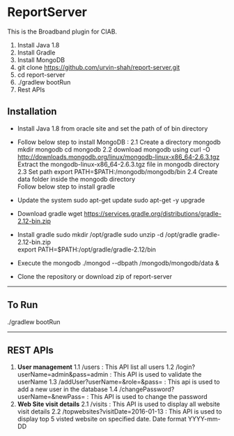 # ReportServer
This is the Broadband plugin for CIAB.

1. Install Java 1.8
2. Install Gradle
3. Install MongoDB
4. git clone https://github.com/urvin-shah/report-server.git
5. cd report-server
6. ./gradlew bootRun
7. Rest APIs

## Installation

 - Install Java 1.8 from oracle site and set the path of of bin directory
 - Follow below step to install MongoDB :
   2.1 Create a directory mongodb
	 	   mkdir mongodb
		   cd mongodb
	 2.2 download mongodb using
	     curl -O http://downloads.mongodb.org/linux/mongodb-linux-x86_64-2.6.3.tgz
			 Extract the mongodb-linux-x86_64-2.6.3.tgz file in mongodb directory
	 2.3 Set path
	     export PATH=$PATH:<Your Home path>/mongodb/mongodb/bin
	 2.4 Create data folder inside the mongodb directory	 		 		 
 Follow below step to install gradle
	  
 - Update the system
	    sudo apt-get update
    	sudo apt-get -y upgrade
 - Download gradle
	   wget https://services.gradle.org/distributions/gradle-2.12-bin.zip
 - Install gradle
	     sudo mkdir /opt/gradle
	     sudo unzip -d /opt/gradle gradle-2.12-bin.zip		 
		 export PATH=$PATH:/opt/gradle/gradle-2.12/bin
 - Execute the mongodb    ./mongod --dbpath <Home
   PATH>/mongodb/mongodb/data &
 - Clone the repository or download zip of report-server	 


----------


## To Run

./gradlew bootRun


----------


## REST APIs
1. **User management**
    1.1 /users : This API list all users
    1.2 /login?userName=admin&pass=admin : This API is used to validate the userName
    1.3 /addUser?userName=<username>&role=<role-name>&pass=<password> : This api is used to add a new user in the database
    1.4 /changePassword?userName=<username>&newPass=<NewPass> : This API is used to change the password
2. **Web Site visit details**
   2.1 /visits : This API is used to display all website visit details
   2.2 /topwebsites?visitDate=2016-01-13 : This API is used to display top 5 visted website on specified date. Date format YYYY-mm-DD
